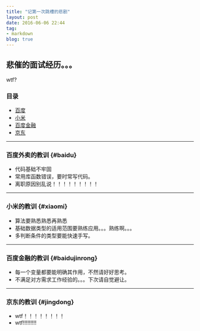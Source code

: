 ```yaml
---
title: "记第一次跳槽的悲剧"
layout: post
date: 2016-06-06 22:44
tag: 
- markdown
blog: true
---
```


## 悲催的面试经历。。。

wtf?

### 目录
- [百度](#baidu)
- [小米](#jingdong)
- [百度金融](#baidujinrong)
- [京东](#jingdong)

---

### 百度外卖的教训   {#baidu}
* 代码基础不牢固
* 常用库函数错误，要时常写代码。
* 离职原因别乱说！！！！！！！！！

---

### 小米的教训   {#xiaomi}
* 算法要熟悉熟悉再熟悉
* 基础数据类型的适用范围要熟练应用。。。熟练啊。。。
* 多判断条件的类型要能快速手写。

---

### 百度金融的教训   {#baidujinrong}
* 每一个变量都要能明确其作用，不然请好好思考。
* 不满足对方需求工作经验的。。。下次请自觉避让。

---

### 京东的教训   {#jingdong}
* wtf！！！！！！！！
* wtf!!!!!!!!!